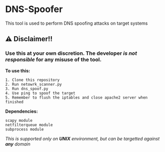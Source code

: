 # DNS-Spoofer
This tool is used to perform DNS spoofing attacks on target systems

## ⚠ Disclaimer!!

### Use this at your own discretion. The developer *is not responsible* for any misuse of the tool.


**To use this:**

    1. Clone this repository
    2. Run netowrk_scanner.py
    3. Run dns_spoof.py
    4. Use ping to spoof the target
    5. Remember to flush the iptables and close apache2 server when finished

**Dependencies:**

    scapy module
    netfilterqueue module
    subprocess module
    

*This is supported only on **UNIX** environment, but can be targetted against **any** domain*
